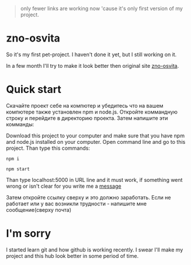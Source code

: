 > only fewer links are working now 'cause it's only first version of my project.

# zno-osvita
So it's my first pet-project. I haven't done it yet, but I still working on it.

In a few month I'll try to make it look better then original site [zno-osvita](https://zno.osvita.ua/).


# Quick start
Скачайте проект себе на компютер и убедитесь что на вашем компютере также установлен npm и node.js.
Откройте коммандную строку и перейдите в директорию проекта. Затем напишите эти комманды:


Download this project to your computer and make sure that you have npm and node.js installed on your computer.
Open command line and go to this project. Than type this commands: 

    npm i
    
    npm start
    
Than type localhost:5000 in URL line and it must work, if something went wrong or isn't clear for you write me a [message](@grandwar39@gmail.com)

Затем откройте ссылку сверху и это должно заработать. Если не работает или у вас возникли трудности - напишите мне сообщение(сверху почта)
    
    

# I'm sorry
I started learn git and how github is working recently. I swear I'll make my project and this hub look better in some period of time.
